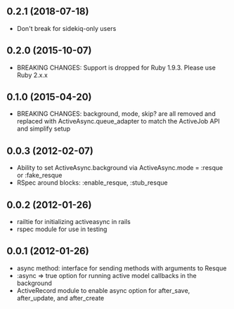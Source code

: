 ## 0.2.1 (2018-07-18)

* Don't break for sidekiq-only users

## 0.2.0 (2015-10-07)

* BREAKING CHANGES: Support is dropped for Ruby 1.9.3. Please use Ruby 2.x.x

## 0.1.0 (2015-04-20)

* BREAKING CHANGES: background, mode, skip? are all removed and replaced with
  ActiveAsync.queue_adapter to match the ActiveJob API and simplify setup

## 0.0.3 (2012-02-07)
* Ability to set ActiveAsync.background via ActiveAsync.mode = :resque or :fake_resque
* RSpec around blocks: :enable_resque, :stub_resque

## 0.0.2 (2012-01-26)
* railtie for initializing activeasync in rails
* rspec module for use in testing

## 0.0.1 (2012-01-26)

* async method: interface for sending methods with arguments to Resque
* :async => true option for running active model callbacks in the background
* ActiveRecord module to enable async option for after_save, after_update, and after_create
